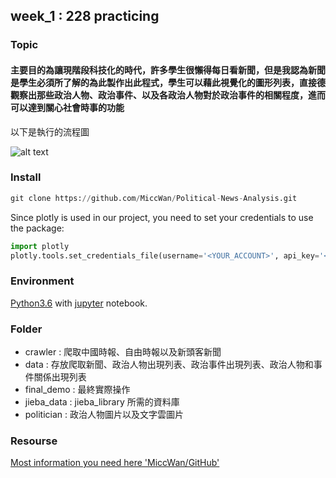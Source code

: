 ## week_1 : 228 practicing 


### Topic 

#### 主要目的為讓現階段科技化的時代，許多學生很懶得每日看新聞，但是我認為新聞是學生必須所了解的為此製作出此程式，學生可以藉此視覺化的圖形列表，直接德觀察出那些政治人物、政治事件、以及各政治人物對於政治事件的相關程度，進而可以達到關心社會時事的功能

以下是執行的流程圖

![alt text](https://github.com/jeff20628m/Fintech_Class/blob/master/Week1/img/news_crawler_Diagram.png)


### Install

``` python 
git clone https://github.com/MiccWan/Political-News-Analysis.git
```

Since plotly is used in our project, you need to set your credentials to use the package:

``` python 
import plotly 
plotly.tools.set_credentials_file(username='<YOUR_ACCOUNT>', api_key='<YOUR_API_KEY>')
```

### Environment

[Python3.6](https://www.anaconda.com/) with [jupyter](https://jupyter.org/) notebook.

### Folder

* crawler : 爬取中國時報、自由時報以及新頭客新聞
* data : 存放爬取新聞、政治人物出現列表、政治事件出現列表、政治人物和事件關係出現列表
* final_demo : 最終實際操作
* jieba_data : jieba_library 所需的資料庫
* politician : 政治人物圖片以及文字雲圖片

### Resourse

[Most information you need here 'MiccWan/GitHub'](https://github.com/MiccWan/Political-News-Analysis)
